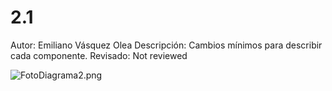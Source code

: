 # 2.1

Autor: Emiliano Vásquez Olea
Descripción: Cambios mínimos para describir cada componente.
Revisado: Not reviewed

![FotoDiagrama2.png](../FotoDiagrama2.png)